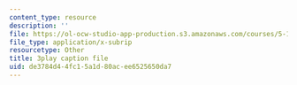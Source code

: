 ```yaml
---
content_type: resource
description: ''
file: https://ol-ocw-studio-app-production.s3.amazonaws.com/courses/5-112-principles-of-chemical-science-fall-2005/de3784d44fc15a1d80acee6525650da7_LRFbAo-RIIU.vtt
file_type: application/x-subrip
resourcetype: Other
title: 3play caption file
uid: de3784d4-4fc1-5a1d-80ac-ee6525650da7
---
```

